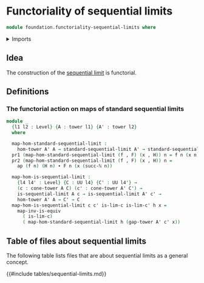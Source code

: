 # Functoriality of sequential limits

```agda
module foundation.functoriality-sequential-limits where
```

<details><summary>Imports</summary>

```agda
open import elementary-number-theory.natural-numbers

open import foundation.action-on-identifications-functions
open import foundation.commuting-squares-of-homotopies
open import foundation.cones-over-towers
open import foundation.dependent-pair-types
open import foundation.equality-dependent-function-types
open import foundation.equivalences
open import foundation.fundamental-theorem-of-identity-types
open import foundation.homotopy-induction
open import foundation.morphisms-towers
open import foundation.sequential-limits
open import foundation.structure-identity-principle
open import foundation.towers
open import foundation.universal-property-sequential-limits
open import foundation.universe-levels

open import foundation-core.contractible-types
open import foundation-core.function-types
open import foundation-core.homotopies
open import foundation-core.identity-types
open import foundation-core.propositions
```

</details>

## Idea

The construction of the [sequential limit](foundation.sequential-limits.md) is
functorial.

## Definitions

### The functorial action on maps of standard sequential limits

```agda
module _
  {l1 l2 : Level} {A : tower l1} {A' : tower l2}
  where

  map-hom-standard-sequential-limit :
    hom-tower A' A → standard-sequential-limit A' → standard-sequential-limit A
  pr1 (map-hom-standard-sequential-limit (f , F) (x , H)) n = f n (x n)
  pr2 (map-hom-standard-sequential-limit (f , F) (x , H)) n =
    ap (f n) (H n) ∙ F n (x (succ-ℕ n))

  map-hom-is-sequential-limit :
    {l4 l4' : Level} {C : UU l4} {C' : UU l4'} →
    (c : cone-tower A C) (c' : cone-tower A' C') →
    is-sequential-limit A c → is-sequential-limit A' c' →
    hom-tower A' A → C' → C
  map-hom-is-sequential-limit c c' is-lim-c is-lim-c' h x =
    map-inv-is-equiv
      ( is-lim-c)
      ( map-hom-standard-sequential-limit h (gap-tower A' c' x))
```

## Table of files about sequential limits

The following table lists files that are about sequential limits as a general
concept.

{{#include tables/sequential-limits.md}}
